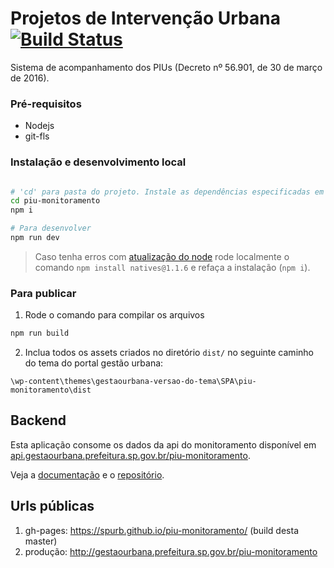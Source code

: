 # Projetos de Intervenção Urbana [![Build Status](https://travis-ci.org/SPURB/piu-monitoramento.svg?branch=master)](https://travis-ci.org/SPURB/piu-monitoramento)

Sistema de acompanhamento dos PIUs (Decreto nº 56.901, de 30 de março de 2016).

### Pré-requisitos
* Nodejs
* git-fls
 
### Instalação e desenvolvimento local
``` bash

# 'cd' para pasta do projeto. Instale as dependências especificadas em package.json
cd piu-monitoramento
npm i

# Para desenvolver
npm run dev

```
> Caso tenha erros com [atualização do node](https://github.com/nodejs/node/issues/25132) rode localmente o comando `npm install natives@1.1.6` e refaça a instalação (`npm i`).

### Para publicar
1. Rode o comando para compilar os arquivos

```bash
npm run build
```

2. Inclua todos os assets criados no diretório `dist/` no seguinte caminho do tema do portal gestão urbana:
````
\wp-content\themes\gestaourbana-versao-do-tema\SPA\piu-monitoramento\dist
````

## Backend
Esta aplicação consome os dados da api do monitoramento disponível em [api.gestaourbana.prefeitura.sp.gov.br/piu-monitoramento](api.gestaourbana.prefeitura.sp.gov.br/piu-monitoramento).

Veja a [documentação](https://documenter.getpostman.com/view/4136141/S1ZxbpLD?version=latest#1cd76587-99aa-450b-8590-1eb6882dafff)
e o [repositório](https://github.com/SPURB/piu-monitoramento-backend).

## Urls públicas
 1. gh-pages: https://spurb.github.io/piu-monitoramento/ (build desta master)
 2. produção: http://gestaourbana.prefeitura.sp.gov.br/piu-monitoramento
